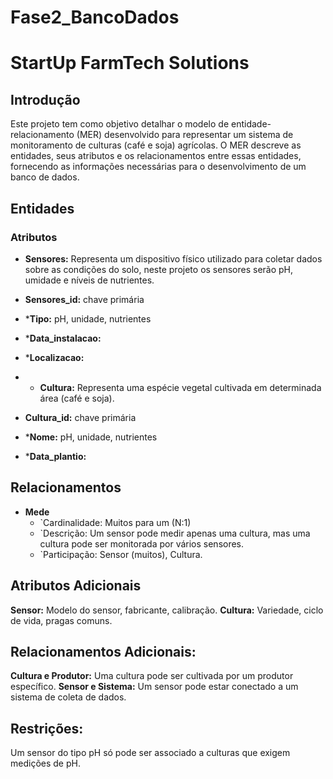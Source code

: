# Fase2_BancoDados
# StartUp FarmTech Solutions

## Introdução

Este projeto tem como objetivo detalhar o modelo de entidade-relacionamento (MER) desenvolvido para representar um sistema de monitoramento de culturas (café e soja) agrícolas. O MER descreve as entidades, seus atributos e os relacionamentos entre essas entidades, fornecendo as informações necessárias para o desenvolvimento de um banco de dados.

## Entidades

### Atributos

* **Sensores:** Representa um dispositivo físico utilizado para coletar dados sobre as condições do solo, neste projeto os sensores serão pH, umidade e níveis de nutrientes.
* **Sensores_id:** chave primária
* ***Tipo:** pH, unidade, nutrientes
* ***Data_instalacao:**
* ***Localizacao:**

* * **Cultura:** Representa uma espécie vegetal cultivada em determinada área (café e soja).
* **Cultura_id:** chave primária
* ***Nome:** pH, unidade, nutrientes
* ***Data_plantio:**

## Relacionamentos

* **Mede**
    * `Cardinalidade: Muitos para um (N:1)   
    * `Descrição: Um sensor pode medir apenas uma cultura, mas uma cultura pode ser monitorada por vários sensores.
    * `Participação: Sensor (muitos), Cultura.

## Atributos Adicionais

**Sensor:** Modelo do sensor, fabricante, calibração.
**Cultura:** Variedade, ciclo de vida, pragas comuns.

## Relacionamentos Adicionais:

**Cultura e Produtor:** Uma cultura pode ser cultivada por um produtor específico.
**Sensor e Sistema:** Um sensor pode estar conectado a um sistema de coleta de dados.

## Restrições:
Um sensor do tipo pH só pode ser associado a culturas que exigem medições de pH.




